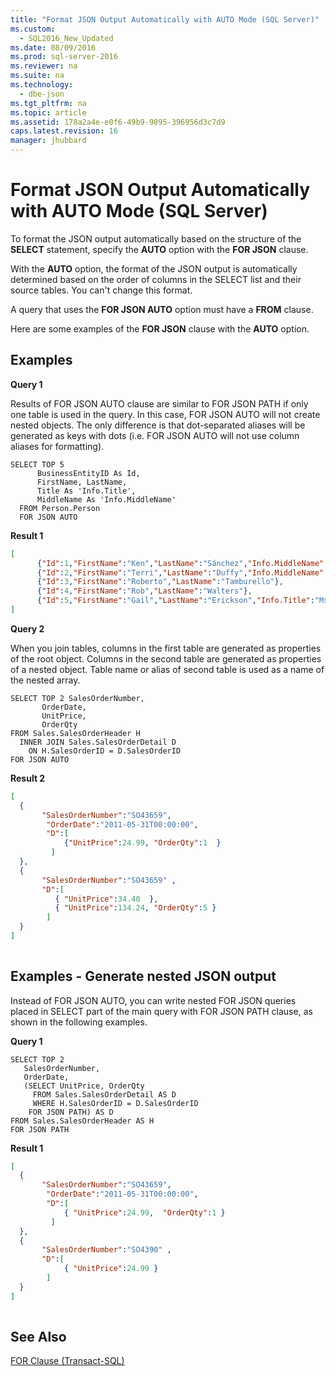 ```yaml
---
title: "Format JSON Output Automatically with AUTO Mode (SQL Server)"
ms.custom: 
  - SQL2016_New_Updated
ms.date: 08/09/2016
ms.prod: sql-server-2016
ms.reviewer: na
ms.suite: na
ms.technology: 
  - dbe-json
ms.tgt_pltfrm: na
ms.topic: article
ms.assetid: 178a2a4e-e0f6-49b9-9895-396956d3c7d9
caps.latest.revision: 16
manager: jhubbard
---
```

# Format JSON Output Automatically with AUTO Mode (SQL Server)
To format the JSON output automatically based on the structure of the **SELECT** statement, specify the  **AUTO** option with the **FOR JSON** clause.  
  
 With the **AUTO** option, the format of the JSON output is automatically determined based on the order of columns in the SELECT list and their source tables. You can't change this format.  
  
 A query that uses the **FOR JSON AUTO** option must have a **FROM** clause.  
  
 Here are some examples of the **FOR JSON** clause with the **AUTO** option.  
  
## Examples  
 **Query 1**  
  
 Results of FOR JSON AUTO clause are similar to FOR JSON PATH if only one table is used in the query. In this case, FOR JSON AUTO will not create nested objects. The only difference is that dot-separated aliases will be generated as keys with dots (i.e. FOR JSON AUTO will not use column aliases for formatting).  
  
```tsql  
SELECT TOP 5   
      BusinessEntityID As Id,  
      FirstName, LastName,  
      Title As 'Info.Title',  
      MiddleName As 'Info.MiddleName'  
  FROM Person.Person  
  FOR JSON AUTO  
```  
  
 **Result 1**  
  
```json  
[  
	  {"Id":1,"FirstName":"Ken","LastName":"Sánchez","Info.MiddleName":"J"},  
	  {"Id":2,"FirstName":"Terri","LastName":"Duffy","Info.MiddleName":"Lee"},  
	  {"Id":3,"FirstName":"Roberto","LastName":"Tamburello"},  
	  {"Id":4,"FirstName":"Rob","LastName":"Walters"},  
	  {"Id":5,"FirstName":"Gail","LastName":"Erickson","Info.Title":"Ms.","Info.MiddleName":"A"}  
]  
```  
  
 **Query 2**  
  
 When you join tables, columns in the first table are generated as properties of the root object. Columns in the second table are generated as properties of a nested object. Table name or alias of second table is used as a name of the nested array.  
  
```tsql  
SELECT TOP 2 SalesOrderNumber,  
       OrderDate,  
       UnitPrice,  
       OrderQty  
FROM Sales.SalesOrderHeader H  
  INNER JOIN Sales.SalesOrderDetail D  
    ON H.SalesOrderID = D.SalesOrderID  
FOR JSON AUTO  
```  
  
 **Result 2**  
  
```json  
[  
  {  
       "SalesOrderNumber":"SO43659",  
        "OrderDate":"2011-05-31T00:00:00",  
        "D":[  
            {"UnitPrice":24.99, "OrderQty":1  }  
         ]  
  },  
  {  
       "SalesOrderNumber":"SO43659" ,  
       "D":[  
          { "UnitPrice":34.40  },  
          { "UnitPrice":134.24, "OrderQty":5 }  
        ]  
  }  
]  
  
```  
  
## Examples - Generate nested JSON output  
 Instead of FOR JSON AUTO, you can write nested FOR JSON queries placed in SELECT part of the main query with FOR JSON PATH clause, as shown in the following examples.  
  
 **Query 1**  
  
```tsql  
SELECT TOP 2  
   SalesOrderNumber,  
   OrderDate,  
   (SELECT UnitPrice, OrderQty  
     FROM Sales.SalesOrderDetail AS D  
     WHERE H.SalesOrderID = D.SalesOrderID  
    FOR JSON PATH) AS D  
FROM Sales.SalesOrderHeader AS H  
FOR JSON PATH  
```  
  
 **Result 1**  
  
```json  
[  
  {  
       "SalesOrderNumber":"SO43659",  
        "OrderDate":"2011-05-31T00:00:00",  
        "D":[  
            { "UnitPrice":24.99,  "OrderQty":1 }  
         ]  
  },  
  {  
       "SalesOrderNumber":"SO4390" ,  
       "D":[  
            { "UnitPrice":24.99 }  
        ]  
  }  
]  
  
```  
  
## See Also  
 [FOR Clause (Transact-SQL)](assetId:///08a6f084-8f73-4f2a-bae4-3c7513dc99b9)